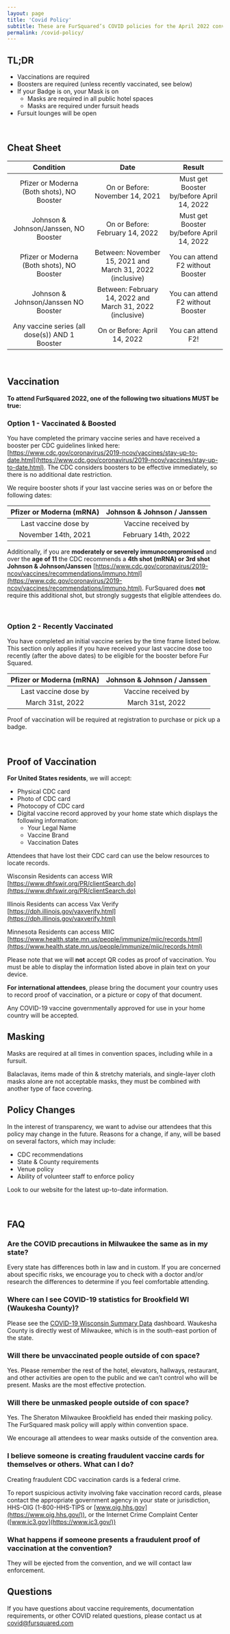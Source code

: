 ```yaml
---
layout: page
title: 'Covid Policy'
subtitle: These are FurSquared’s COVID policies for the April 2022 convention.
permalink: /covid-policy/
---
```


## TL;DR

* Vaccinations are required
* Boosters are required (unless recently vaccinated, see below)
* If your Badge is on, your Mask is on
  * Masks are required in all public hotel spaces
  * Masks are required under fursuit heads
* Fursuit lounges will be open

<br />

## Cheat Sheet

| Condition | Date | Result |
| :---: | :---: | :---: |
| Pfizer or Moderna (Both shots), NO Booster | On or Before: November 14, 2021 | Must get Booster by/before April 14, 2022 |
| Johnson & Johnson/Janssen, NO Booster | On or Before: February 14, 2022 | Must get Booster by/before April 14, 2022 |
| Pfizer or Moderna (Both shots), NO Booster | Between: November 15, 2021 and March 31, 2022 (inclusive) | You can attend F2 without Booster |
| Johnson & Johnson/Janssen NO Booster | Between: February 14, 2022 and March 31, 2022 (inclusive) | You can attend F2 without Booster |
| Any vaccine series (all dose(s)) AND 1 Booster | On or Before: April 14, 2022 | You can attend F2! |

<br />

## Vaccination

**To attend FurSquared 2022, one of the following two situations MUST be true:**

### Option 1 - Vaccinated & Boosted

You have completed the primary vaccine series and have received a booster per CDC guidelines linked here: [https://www.cdc.gov/coronavirus/2019-ncov/vaccines/stay-up-to-date.html](https://www.cdc.gov/coronavirus/2019-ncov/vaccines/stay-up-to-date.html). The CDC considers boosters to be effective immediately, so there is no additional date restriction.

We require booster shots if your last vaccine series was on or before the following dates:

| Pfizer or Moderna (mRNA) | Johnson & Johnson / Janssen |
| :---: | :---: |
| Last vaccine dose by | Vaccine received by |
| November 14th, 2021 | February 14th, 2022 |

Additionally, if you are **moderately or severely immunocompromised** and over the **age of 11** the CDC recommends a **4th shot (mRNA) or 3rd shot Johnson & Johnson/Janssen** [https://www.cdc.gov/coronavirus/2019-ncov/vaccines/recommendations/immuno.html](https://www.cdc.gov/coronavirus/2019-ncov/vaccines/recommendations/immuno.html). FurSquared does **not** require this additional shot, but strongly suggests that eligible attendees do.

<br />

### Option 2 - Recently Vaccinated

You have completed an initial vaccine series by the time frame listed below. This section only applies if you have received your last vaccine dose too recently (after the above dates) to be eligible for the booster before Fur Squared.

| Pfizer or Moderna (mRNA) | Johnson & Johnson / Janssen |
| :---: | :---: |
| Last vaccine dose by | Vaccine received by |
| March 31st, 2022 | March 31st, 2022 |

Proof of vaccination will be required at registration to purchase or pick up a badge.

<br />

## Proof of Vaccination

**For United States residents**, we will accept:

* Physical CDC card
* Photo of CDC card
* Photocopy of CDC card
* Digital vaccine record approved by your home state which displays the following information:
  * Your Legal Name
  * Vaccine Brand
  * Vaccination Dates

Attendees that have lost their CDC card can use the below resources to locate records.

Wisconsin Residents can access WIR [https://www.dhfswir.org/PR/clientSearch.do](https://www.dhfswir.org/PR/clientSearch.do)

Illinois Residents can access Vax Verify [https://dph.illinois.gov/vaxverify.html](https://dph.illinois.gov/vaxverify.html)

Minnesota Residents can access MIIC [https://www.health.state.mn.us/people/immunize/miic/records.html](https://www.health.state.mn.us/people/immunize/miic/records.html)

Please note that we will **not** accept QR codes as proof of vaccination. You must be able to display the information listed above in plain text on your device.

**For international attendees**, please bring the document your country uses to record proof of vaccination, or a picture or copy of that document.

Any COVID-19 vaccine governmentally approved for use in your home country will be accepted.

## Masking

Masks are required at all times in convention spaces, including while in a fursuit.

Balaclavas, items made of thin & stretchy materials, and single-layer cloth masks alone are not acceptable masks, they must be combined with another type of face covering.

## Policy Changes

In the interest of transparency, we want to advise our attendees that this policy may change in the future. Reasons for a change, if any, will be based on several factors, which may include:

* CDC recommendations
* State & County requirements
* Venue policy
* Ability of volunteer staff to enforce policy

Look to our website for the latest up-to-date information.

<br />

## FAQ

### Are the COVID precautions in Milwaukee the same as in my state?

Every state has differences both in law and in custom. If you are concerned about specific risks, we encourage you to check with a doctor and/or research the differences to determine if you feel comfortable attending.

### Where can I see COVID-19 statistics for Brookfield WI (Waukesha County)?

Please see the [COVID-19 Wisconsin Summary Data](https://www.dhs.wisconsin.gov/covid-19/data.htm) dashboard. Waukesha County is directly west of Milwaukee, which is in the south-east portion of the state.

### Will there be unvaccinated people outside of con space?

Yes. Please remember the rest of the hotel, elevators, hallways, restaurant, and other activities are open to the public and we can’t control who will be present. Masks are the most effective protection.

### Will there be unmasked people outside of con space?

Yes. The Sheraton Milwaukee Brookfield has ended their masking policy. The FurSquared mask policy will apply within convention space.

We encourage all attendees to wear masks outside of the convention area.

### I believe someone is creating fraudulent vaccine cards for themselves or others. What can I do?

Creating fraudulent CDC vaccination cards is a federal crime.

To report suspicious activity involving fake vaccination record cards, please contact the appropriate government agency in your state or jurisdiction, HHS-OIG (1-800-HHS-TIPS or [www.oig.hhs.gov](https://www.oig.hhs.gov/)), or the Internet Crime Complaint Center ([www.ic3.gov](https://www.ic3.gov/))

### What happens if someone presents a fraudulent proof of vaccination at the convention?

They will be ejected from the convention, and we will contact law enforcement.

## Questions

If you have questions about vaccine requirements, documentation requirements, or other COVID related questions, please contact us at [covid@fursquared.com](mailto:covid@fursquared.com)
